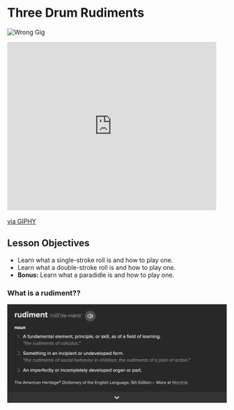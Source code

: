 # Three Drum Rudiments

![Wrong Gig](https://giphy.com/gifs/reactiongifs-Qw5jac4hmEsY8)

<iframe src="https://giphy.com/embed/Qw5jac4hmEsY8" width="480" height="386" frameBorder="0" class="giphy-embed" allowFullScreen></iframe><p><a href="https://giphy.com/gifs/reactiongifs-Qw5jac4hmEsY8">via GIPHY</a></p>

## Lesson Objectives

- Learn what a single-stroke roll is and how to play one.
- Learn what a double-stroke roll is and how to play one.
- **Bonus:** Learn what a paradidle is and how to play one.

### What is a rudiment??

![Rudiment definition](images/rudiment-definition.png)

